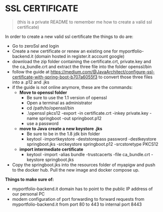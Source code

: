 
# SSL CERTIFICATE

> (this is a private README to remember me how to create a valid ssl certificate)

In order to create a new valid ssl certificate the things to do are:
- Go to zeroSsl and login
- Create a new certificate or renew an existing one for myportfolio-backend.it (domain hosted in register.it account google)
- download the zip folder containing the certificate.crt, private.key and the ca_bundle.crt and extract the three file into the folder openssl/bin
- follow the guide at https://medium.com/@JavaArchitect/configure-ssl-certificate-with-spring-boot-b707a6055f3 to convert those three files into a .p12 and .jks
- if the guide is not online anymore, these are the commands:
	- **Move to openssl folder**
		- Be sure to use the 1.1 version of openssl
		- Open a terminal as administrator
		- cd /path/to/openssl/bin
		- .\openssl pkcs12 -export -in certificate.crt -inkey private.key -name springboot -out springboot.p12
		- use a password
	- **move to Java**
	  **create a new keystore .jks**
	  	- Be sure to be in the 1.8 jdk bin folder
		- keytool -importkeystore -deststorepass password -destkeystore springboot.jks -srckeystore springboot.p12 -srcstoretype PKCS12
	- **import intermediate certificate**
		- keytool -import -alias bundle -trustcacerts -file ca_bundle.crt -keystore springboot.jks
- Copy the springboot.jks into the resources folder of myapigw and push to the docker hub. Pull the new image and docker compose up.


**Things to make sure of:**
 - myportfolio-backend.it domain has to point to the public IP address of our personal PC
 - modem configuration of port forwarding to forward requests from myportfolio-backend.it from port 80 to 443 to internal port 8443
